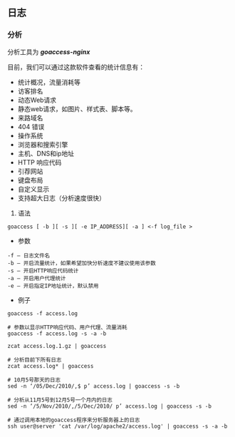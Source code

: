 ## 日志
### 分析
分析工具为 ***goaccess-nginx*** 

目前，我们可以通过这款软件查看的统计信息有：
- 统计概况，流量消耗等
- 访客排名
- 动态Web请求
- 静态web请求，如图片、样式表、脚本等。
- 来路域名
- 404 错误
- 操作系统
- 浏览器和搜索引擎
- 主机、DNS和ip地址
- HTTP 响应代码
- 引荐网站
- 键盘布局
- 自定义显示
- 支持超大日志（分析速度很快）

1. 语法
```
goaccess [ -b ][ -s ][ -e IP_ADDRESS][ -a ] <-f log_file >
```
- 参数
```
-f – 日志文件名
-b – 开启流量统计，如果希望加快分析速度不建议使用该参数
-s – 开启HTTP响应代码统计
-a – 开启用户代理统计
-e – 开启指定IP地址统计，默认禁用
```
- 例子
```
goaccess -f access.log

# 参数以显示HTTP响应代码、用户代理、流量消耗
goaccess -f access.log -s -a -b

zcat access.log.1.gz | goaccess

# 分析目前下所有日志
zcat access.log* | goaccess

# 10月5号那天的日志
sed -n ‘/05/Dec/2010/,$ p’ access.log | goaccess -s -b

# 分析从11月5号到12月5号一个月内的日志
sed -n ‘/5/Nov/2010/,/5/Dec/2010/ p’ access.log | goaccess -s -b

# 通过调用本地的goaccess程序来分析服务器上的日志
ssh user@server 'cat /var/log/apache2/access.log' | goaccess -s -a -b
```